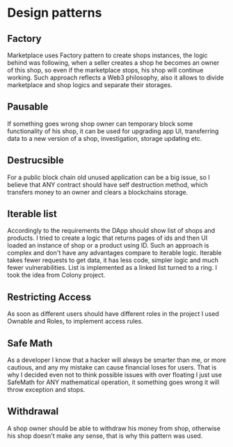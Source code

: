 # Design patterns

## Factory
Marketplace uses Factory pattern to create shops instances, the logic behind was following, when a seller creates a shop he becomes an owner of this shop, so even if the marketplace stops, his shop will continue working. Such approach reflects a Web3 philosophy, also it allows to divide marketplace and shop logics and separate their storages.

## Pausable
If something goes wrong shop owner can temporary block some functionality of his shop, it can be used for upgrading app UI, transferring data to a new version of a shop, investigation, storage updating etc.

## Destrucsible
For a public block chain old unused application can be a big issue, so I believe that ANY contract should have self destruction method, which transfers money to an owner and clears a blockchains storage.

## Iterable list
Accordingly to the requirements the DApp should show list of shops and products. I tried to create a logic that returns pages of ids and then UI loaded an instance of shop or a product using ID. Such an approach is complex and don't have any advantages compare to iterable logic. Iterable takes fewer requests to get data, it has less code, simpler logic and much fewer vulnerabilities. List is implemented as a linked list turned to a ring. I took the idea from Colony project.

## Restricting Access
As soon as different users should have different roles in the project I used Ownable and Roles, to implement access rules.

## Safe Math
As a developer I know that a hacker will always be smarter than me, or more cautious,
and any my mistake can cause financial loses for users. That is why I decided even not to think possible issues with over floating I just use SafeMath for ANY mathematical operation, it something goes wrong it will throw exception and stops.

## Withdrawal
A shop owner should be able to withdraw his money from shop, otherwise his shop doesn't make any sense, that is why this pattern was used.
